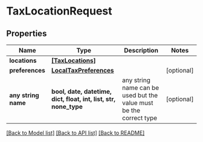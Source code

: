 # TaxLocationRequest


## Properties
Name | Type | Description | Notes
------------ | ------------- | ------------- | -------------
**locations** | [**[TaxLocations]**](TaxLocations.md) |  | 
**preferences** | [**LocalTaxPreferences**](LocalTaxPreferences.md) |  | [optional] 
**any string name** | **bool, date, datetime, dict, float, int, list, str, none_type** | any string name can be used but the value must be the correct type | [optional]

[[Back to Model list]](../README.md#documentation-for-models) [[Back to API list]](../README.md#documentation-for-api-endpoints) [[Back to README]](../README.md)


